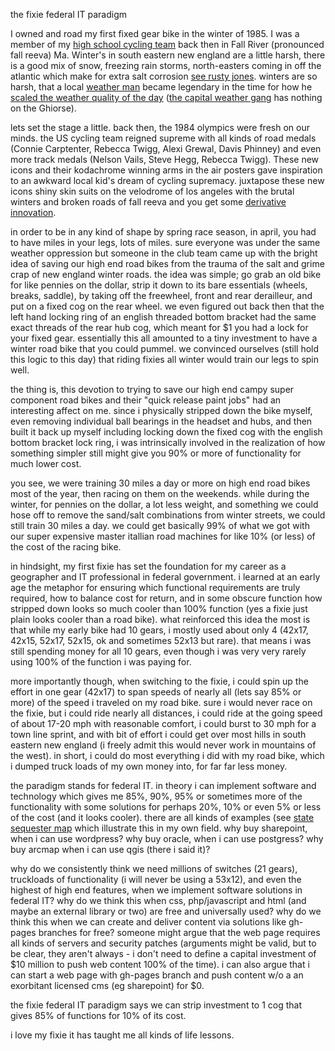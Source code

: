 the fixie federal IT paradigm

I owned and road my first fixed gear bike in the winter of 1985.  I was a member of my [high school cycling team](https://plus.google.com/photos/107309665626201238020/albums/posts/6035339117449702674?banner=pwa&pid=6035339117449702674&oid=107309665626201238020) back then in Fall River (pronounced fall reeva) Ma.  Winter's in south eastern new england are a little harsh, there is a good mix of snow, freezing rain storms, north-easters coming in off the atlantic which make for extra salt corrosion [see rusty jones](https://www.google.com/webhp?sourceid=chrome-instant&ion=1&espv=2&ie=UTF-8#q=rusty%20jones).  winters are so harsh, that a local [weather man](https://www.google.com/search?q=john+ghiorse&espv=2&tbm=isch&tbo=u&source=univ&sa=X&ei=CTLBU8S2LtSpyATG0oKIAw&sqi=2&ved=0CC8QsAQ&biw=1235&bih=594#facrc=_&imgdii=_&imgrc=XlvWAnJZAF37XM%253A%3BsxeJghq9dEFVaM%3Bhttp%253A%252F%252Fwjar.images.worldnow.com%252Fimages%252F2163742_G.jpg%3Bhttp%253A%252F%252Fwww.turnto10.com%252Fstory%252F21120724%252Fleave-retirement-wishes-for-john-ghiorse%3B320%3B240) became legendary in the time for how he [scaled the weather quality of the day](https://twitter.com/GhiorseFactor) ([the capital weather gang](http://www.washingtonpost.com/blogs/capital-weather-gang/) has nothing on the Ghiorse).

lets set the stage a little.  back then, the 1984 olympics were fresh on our minds.  the US cycling team reigned supreme with all kinds of road medals (Connie Carptenter, Rebecca Twigg, Alexi Grewal, Davis Phinney) and even more track medals (Nelson Vails, Steve Hegg, Rebecca Twigg).  These new icons and their kodachrome winning arms in the air posters gave inspiration to an awkward local kid's dream of cycling supremacy.  juxtapose these new icons shiny skin suits on the velodrome of los angeles with the brutal winters and broken roads of fall reeva and you get some [derivative innovation](http://feomike.github.io/post/great-american-cyclists-subtitled-innovation.html).

in order to be in any kind of shape by spring race season, in april, you had to have miles in your legs, lots of miles.  sure everyone was under the same weather oppression but someone in the club team came up with the bright idea of saving our high end road bikes from the trauma of the salt and grime crap of new england winter roads.  the idea was simple; go grab an old bike for like pennies on the dollar, strip it down to its bare essentials (wheels, breaks, saddle), by taking off the freewheel, front and rear derailleur, and put on a fixed cog on the rear wheel.  we even figured out back then that the left hand locking ring of an english threaded bottom bracket had the same exact threads of the rear hub cog, which meant for $1 you had a lock for your fixed gear.  essentially this all amounted to a tiny investment to have a winter road bike that you could pummel.  we convinced ourselves (still hold this logic to this day) that riding fixies all winter would train our legs to spin well.  

the thing is, this devotion to trying to save our high end campy super component road bikes and their "quick release paint jobs" had an interesting affect on me.  since i physically stripped down the bike myself, even  removing individual ball bearings in the headset and hubs, and then built it back up myself including locking down the fixed cog with the english bottom bracket lock ring, i was intrinsically involved in the realization of how something simpler still might give you 90% or more of functionality for much lower cost.  

you see, we were training 30 miles a day or more on high end road bikes most of the year, then racing on them on the weekends.  while during the winter, for pennies on the dollar, a lot less weight, and something we could hose off to remove the sand/salt combinations from winter streets, we could still train 30 miles a day.  we could get basically 99% of what we got with our super expensive master itallian road machines for like 10% (or less) of the cost of the racing bike.  

in hindsight, my first fixie has set the foundation for my career as a geographer and IT professional in federal government.  i learned at an early age the metaphor for ensuring which functional requirements are truly required, how to balance cost for return, and in some obscure function how stripped down looks so much cooler than 100% function (yes a fixie just plain looks cooler than a road bike).  what reinforced this idea the most is that while my early bike had 10 gears, i mostly used about only 4 (42x17, 42x15, 52x17, 52x15, ok and sometimes 52x13 but rare).  that means i was still spending money for all 10 gears, even though i was very very rarely using 100% of the function i was paying for.

more importantly though, when switching to the fixie, i could spin up the effort in one gear (42x17) to span speeds of nearly all (lets say 85% or more) of the speed i traveled on my road bike.  sure i would never race on the fixie, but i could ride nearly all distances, i could ride at the going speed of about 17-20 mph with reasonable comfort, i could burst to 30 mph for a town line sprint, and with bit of effort i could get over most hills in south eastern new england (i freely admit this would never work in mountains of the west).  in short, i could do most everything i did with my road bike, which i dumped truck loads of my own money into, for far far less money.

the paradigm stands for federal IT.  in theory i can implement software and technology which gives me 85%, 90%, 95% or sometimes more of the functionality with some solutions for perhaps 20%, 10% or even 5% or less of the cost (and it looks cooler).  there are all kinds of examples (see [state sequester map](http://feomike.github.io/post/example-state-sequester.html) which illustrate this in my own field.  why buy sharepoint, when i can use wordpress?  why buy oracle, when i can use postgress?  why buy arcmap when i can use qgis (there i said it)?

why do we consistently think we need millions of switches (21 gears), truckloads of functionality (i will never be using a 53x12), and even the highest of high end features, when we implement software solutions in federal IT?  why do we think this when css, php/javascript and html (and maybe an external library or two) are free and universally used?  why do we think this when we can create and deliver content via solutions like gh-pages branches for free?  someone might argue that the web page requires all kinds of servers and security patches (arguments might be valid, but to be clear, they aren't always - i don't need to define a capital investment of $10 million to push web content 100% of the time).  i can also argue that i can start a web page with gh-pages branch and push content w/o a an exorbitant licensed cms (eg sharepoint) for $0.

the fixie federal IT paradigm says we can strip investment to 1 cog that gives 85% of functions for 10% of its cost. 

i love my fixie it has taught me all kinds of life lessons.


